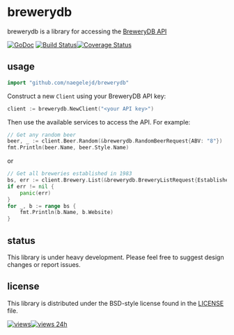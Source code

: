 # brewerydb

brewerydb is a library for accessing the [BreweryDB API](http://www.brewerydb.com)

[![GoDoc](https://godoc.org/github.com/naegelejd/brewerydb?status.svg)](https://godoc.org/github.com/naegelejd/brewerydb) [![Build Status](https://travis-ci.org/naegelejd/brewerydb.svg)](https://travis-ci.org/naegelejd/brewerydb)[![Coverage Status](https://coveralls.io/repos/naegelejd/brewerydb/badge.svg?branch=master)](https://coveralls.io/r/naegelejd/brewerydb?branch=master)

## usage

```go
import "github.com/naegelejd/brewerydb"
```

Construct a new `Client` using your BreweryDB API key:

```go
client := brewerydb.NewClient("<your API key>")
```

Then use the available services to access the API.
For example:

```go
// Get any random beer
beer, _ := client.Beer.Random(&brewerydb.RandomBeerRequest{ABV: "8"})
fmt.Println(beer.Name, beer.Style.Name)
```

or

```go
// Get all breweries established in 1983
bs, err := client.Brewery.List(&brewerydb.BreweryListRequest{Established: "1983"})
if err != nil {
    panic(err)
}
for _, b := range bs {
    fmt.Println(b.Name, b.Website)
}
```

## status

This library is under heavy development. Please feel free to suggest design changes or report issues.

## license

This library is distributed under the BSD-style license found in the [LICENSE](https://github.com/naegelejd/brewerydb/blob/master/LICENSE) file.


[![views](https://sourcegraph.com/api/repos/github.com/naegelejd/brewerydb/.counters/views.svg?no-count=1)](https://sourcegraph.com/github.com/naegelejd/brewerydb)[![views 24h](https://sourcegraph.com/api/repos/github.com/naegelejd/brewerydb/.counters/views-24h.svg)](https://sourcegraph.com/github.com/naegelejd/brewerydb)
